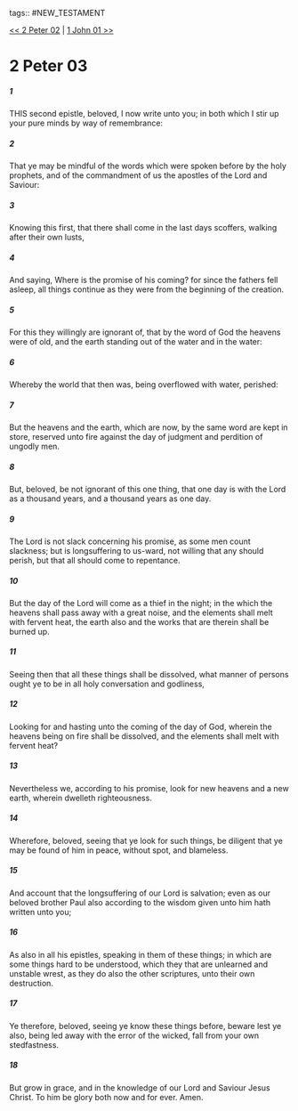 tags:: #NEW_TESTAMENT

[<< 2 Peter 02](NEW_TESTAMENT/22_2_Peter/2_Peter_02.md) | [1 John 01 >>](NEW_TESTAMENT/23_1_John/1_John_01.md)

# 2 Peter 03

##### 1

THIS second epistle, beloved, I now write unto you; in both which I stir up your pure minds by way of remembrance:

##### 2

That ye may be mindful of the words which were spoken before by the holy prophets, and of the commandment of us the apostles of the Lord and Saviour:

##### 3

Knowing this first, that there shall come in the last days scoffers, walking after their own lusts,

##### 4

And saying, Where is the promise of his coming? for since the fathers fell asleep, all things continue as they were from the beginning of the creation.

##### 5

For this they willingly are ignorant of, that by the word of God the heavens were of old, and the earth standing out of the water and in the water:

##### 6

Whereby the world that then was, being overflowed with water, perished:

##### 7

But the heavens and the earth, which are now, by the same word are kept in store, reserved unto fire against the day of judgment and perdition of ungodly men.

##### 8

But, beloved, be not ignorant of this one thing, that one day is with the Lord as a thousand years, and a thousand years as one day.

##### 9

The Lord is not slack concerning his promise, as some men count slackness; but is longsuffering to us-ward, not willing that any should perish, but that all should come to repentance.

##### 10

But the day of the Lord will come as a thief in the night; in the which the heavens shall pass away with a great noise, and the elements shall melt with fervent heat, the earth also and the works that are therein shall be burned up.

##### 11

Seeing then that all these things shall be dissolved, what manner of persons ought ye to be in all holy conversation and godliness,

##### 12

Looking for and hasting unto the coming of the day of God, wherein the heavens being on fire shall be dissolved, and the elements shall melt with fervent heat?

##### 13

Nevertheless we, according to his promise, look for new heavens and a new earth, wherein dwelleth righteousness.

##### 14

Wherefore, beloved, seeing that ye look for such things, be diligent that ye may be found of him in peace, without spot, and blameless.

##### 15

And account that the longsuffering of our Lord is salvation; even as our beloved brother Paul also according to the wisdom given unto him hath written unto you;

##### 16

As also in all his epistles, speaking in them of these things; in which are some things hard to be understood, which they that are unlearned and unstable wrest, as they do also the other scriptures, unto their own destruction.

##### 17

Ye therefore, beloved, seeing ye know these things before, beware lest ye also, being led away with the error of the wicked, fall from your own stedfastness.

##### 18

But grow in grace, and in the knowledge of our Lord and Saviour Jesus Christ. To him be glory both now and for ever. Amen.

